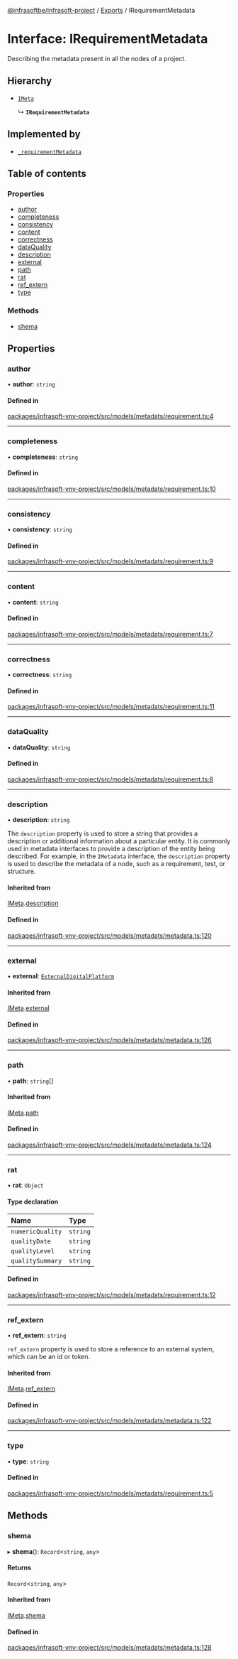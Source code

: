 [@infrasoftbe/infrasoft-project](../README.md) / [Exports](../modules.md) / IRequirementMetadata

# Interface: IRequirementMetadata

Describing the metadata present in all the nodes of a project.

## Hierarchy

- [`IMeta`](IMeta.md)

  ↳ **`IRequirementMetadata`**

## Implemented by

- [`_requirementMetadata`](../classes/requirementMetadata.md)

## Table of contents

### Properties

- [author](IRequirementMetadata.md#author)
- [completeness](IRequirementMetadata.md#completeness)
- [consistency](IRequirementMetadata.md#consistency)
- [content](IRequirementMetadata.md#content)
- [correctness](IRequirementMetadata.md#correctness)
- [dataQuality](IRequirementMetadata.md#dataquality)
- [description](IRequirementMetadata.md#description)
- [external](IRequirementMetadata.md#external)
- [path](IRequirementMetadata.md#path)
- [rat](IRequirementMetadata.md#rat)
- [ref\_extern](IRequirementMetadata.md#ref_extern)
- [type](IRequirementMetadata.md#type)

### Methods

- [shema](IRequirementMetadata.md#shema)

## Properties

### author

• **author**: `string`

#### Defined in

[packages/infrasoft-vnv-project/src/models/metadats/requirement.ts:4](https://github.com/infrasoftbe/Infrasoft-vnv-ritual-project/blob/8c55713745804fbf004d7add2c4b90690c1560d1/src/models/metadats/requirement.ts#L4)

___

### completeness

• **completeness**: `string`

#### Defined in

[packages/infrasoft-vnv-project/src/models/metadats/requirement.ts:10](https://github.com/infrasoftbe/Infrasoft-vnv-ritual-project/blob/8c55713745804fbf004d7add2c4b90690c1560d1/src/models/metadats/requirement.ts#L10)

___

### consistency

• **consistency**: `string`

#### Defined in

[packages/infrasoft-vnv-project/src/models/metadats/requirement.ts:9](https://github.com/infrasoftbe/Infrasoft-vnv-ritual-project/blob/8c55713745804fbf004d7add2c4b90690c1560d1/src/models/metadats/requirement.ts#L9)

___

### content

• **content**: `string`

#### Defined in

[packages/infrasoft-vnv-project/src/models/metadats/requirement.ts:7](https://github.com/infrasoftbe/Infrasoft-vnv-ritual-project/blob/8c55713745804fbf004d7add2c4b90690c1560d1/src/models/metadats/requirement.ts#L7)

___

### correctness

• **correctness**: `string`

#### Defined in

[packages/infrasoft-vnv-project/src/models/metadats/requirement.ts:11](https://github.com/infrasoftbe/Infrasoft-vnv-ritual-project/blob/8c55713745804fbf004d7add2c4b90690c1560d1/src/models/metadats/requirement.ts#L11)

___

### dataQuality

• **dataQuality**: `string`

#### Defined in

[packages/infrasoft-vnv-project/src/models/metadats/requirement.ts:8](https://github.com/infrasoftbe/Infrasoft-vnv-ritual-project/blob/8c55713745804fbf004d7add2c4b90690c1560d1/src/models/metadats/requirement.ts#L8)

___

### description

• **description**: `string`

The `description` property is used to store a string that provides a description or additional
information about a particular entity. It is commonly used in metadata interfaces to provide a
description of the entity being described. For example, in the `IMetadata` interface, the
`description` property is used to describe the metadata of a node, such as a requirement, test, or
structure.

#### Inherited from

[IMeta](IMeta.md).[description](IMeta.md#description)

#### Defined in

[packages/infrasoft-vnv-project/src/models/metadats/metadata.ts:120](https://github.com/infrasoftbe/Infrasoft-vnv-ritual-project/blob/8c55713745804fbf004d7add2c4b90690c1560d1/src/models/metadats/metadata.ts#L120)

___

### external

• **external**: [`ExternalDigitalPlatform`](../modules.md#externaldigitalplatform)

#### Inherited from

[IMeta](IMeta.md).[external](IMeta.md#external)

#### Defined in

[packages/infrasoft-vnv-project/src/models/metadats/metadata.ts:126](https://github.com/infrasoftbe/Infrasoft-vnv-ritual-project/blob/8c55713745804fbf004d7add2c4b90690c1560d1/src/models/metadats/metadata.ts#L126)

___

### path

• **path**: `string`[]

#### Inherited from

[IMeta](IMeta.md).[path](IMeta.md#path)

#### Defined in

[packages/infrasoft-vnv-project/src/models/metadats/metadata.ts:124](https://github.com/infrasoftbe/Infrasoft-vnv-ritual-project/blob/8c55713745804fbf004d7add2c4b90690c1560d1/src/models/metadats/metadata.ts#L124)

___

### rat

• **rat**: `Object`

#### Type declaration

| Name | Type |
| :------ | :------ |
| `numericQuality` | `string` |
| `qualityDate` | `string` |
| `qualityLevel` | `string` |
| `qualitySummary` | `string` |

#### Defined in

[packages/infrasoft-vnv-project/src/models/metadats/requirement.ts:12](https://github.com/infrasoftbe/Infrasoft-vnv-ritual-project/blob/8c55713745804fbf004d7add2c4b90690c1560d1/src/models/metadats/requirement.ts#L12)

___

### ref\_extern

• **ref\_extern**: `string`

`ref_extern` property is used to store a reference to an external system, which can be an id or token.

#### Inherited from

[IMeta](IMeta.md).[ref_extern](IMeta.md#ref_extern)

#### Defined in

[packages/infrasoft-vnv-project/src/models/metadats/metadata.ts:122](https://github.com/infrasoftbe/Infrasoft-vnv-ritual-project/blob/8c55713745804fbf004d7add2c4b90690c1560d1/src/models/metadats/metadata.ts#L122)

___

### type

• **type**: `string`

#### Defined in

[packages/infrasoft-vnv-project/src/models/metadats/requirement.ts:5](https://github.com/infrasoftbe/Infrasoft-vnv-ritual-project/blob/8c55713745804fbf004d7add2c4b90690c1560d1/src/models/metadats/requirement.ts#L5)

## Methods

### shema

▸ **shema**(): `Record`\<`string`, `any`\>

#### Returns

`Record`\<`string`, `any`\>

#### Inherited from

[IMeta](IMeta.md).[shema](IMeta.md#shema)

#### Defined in

[packages/infrasoft-vnv-project/src/models/metadats/metadata.ts:128](https://github.com/infrasoftbe/Infrasoft-vnv-ritual-project/blob/8c55713745804fbf004d7add2c4b90690c1560d1/src/models/metadats/metadata.ts#L128)
